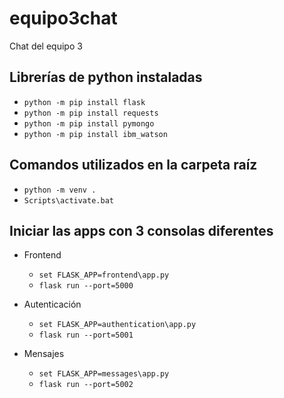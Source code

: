 # equipo3chat
Chat del equipo 3

## Librerías de python instaladas
- `python -m pip install flask`
- `python -m pip install requests`
- `python -m pip install pymongo`
- `python -m pip install ibm_watson`

## Comandos utilizados en la carpeta raíz
- `python -m venv .`
- `Scripts\activate.bat`

## Iniciar las apps con 3 consolas diferentes 
- Frontend
    - `set FLASK_APP=frontend\app.py`
    - `flask run --port=5000`

- Autenticación
    - `set FLASK_APP=authentication\app.py`
    - `flask run --port=5001`

- Mensajes
    - `set FLASK_APP=messages\app.py`
    - `flask run --port=5002`
